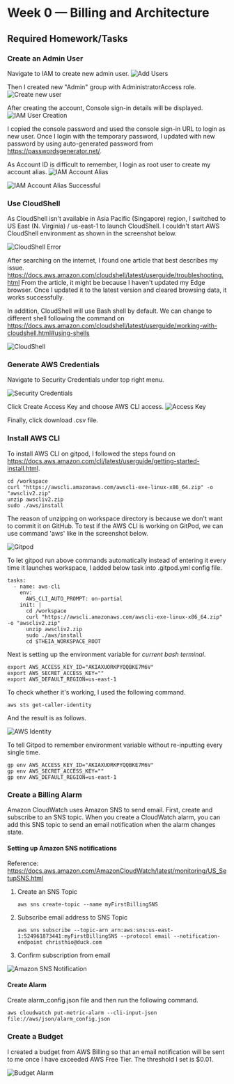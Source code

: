 # Week 0 — Billing and Architecture

## Required Homework/Tasks

### Create an Admin User
Navigate to IAM to create new admin user. 
![Add Users](assets/iam-add-users.png)

Then I created new "Admin" group with AdministratorAccess role.
![Create new user](assets/iam-add-user-to-group.png)

After creating the account, Console sign-in details will be displayed.
![IAM User Creation](assets/iam-user-creation.png)

I copied the console password and used the console sign-in URL to login as new user.
Once I login with the temporary password, I updated with new password by using auto-generated password from https://passwordsgenerator.net/.

As Account ID is difficult to remember, I login as root user to create my account alias.
![IAM Account Alias](assets/iam-account-alias.png)

![IAM Account Alias Successful](assets/iam-account-alias2.png)


### Use CloudShell
As CloudShell isn't available in Asia Pacific (Singapore) region, I switched to US East (N. Virginia) / us-east-1 to launch CloudShell.
I couldn't start AWS CloudShell environment as shown in the screenshot below.

![CloudShell Error](assets/aws-cloudshell-error.png)

After searching on the internet, I found one article that best describes my issue.
https://docs.aws.amazon.com/cloudshell/latest/userguide/troubleshooting.html
From the article, it might be because I haven't updated my Edge browser.
Once I updated it to the latest version and cleared browsing data, it works successfully.

In addition, CloudShell will use Bash shell by default. 
We can change to different shell following the command on https://docs.aws.amazon.com/cloudshell/latest/userguide/working-with-cloudshell.html#using-shells

![CloudShell](assets/aws-cloudshell.png)

### Generate AWS Credentials
Navigate to Security Credentials under top right menu.

![Security Credentials](assets/security-credentials.png)

Click Create Access Key and choose AWS CLI access.
![Access Key](assets/access-key.png)

Finally, click download .csv file.

### Install AWS CLI
To install AWS CLI on gitpod, I followed the steps found on https://docs.aws.amazon.com/cli/latest/userguide/getting-started-install.html.
```
cd /workspace
curl "https://awscli.amazonaws.com/awscli-exe-linux-x86_64.zip" -o "awscliv2.zip"
unzip awscliv2.zip
sudo ./aws/install
```

The reason of unzipping on workspace directory is because we don't want to commit it on GitHub.
To test if the AWS CLI is working on GitPod, we can use command 'aws' like in the screenshot below.

![Gitpod](assets/gitpod-aws-cli.png)

To let gitpod run above commands automatically instead of entering it every time it launches workspace, I added below task into .gitpod.yml config file.
```
tasks:
  - name: aws-cli
    env:
      AWS_CLI_AUTO_PROMPT: on-partial
    init: |
      cd /workspace
      curl "https://awscli.amazonaws.com/awscli-exe-linux-x86_64.zip" -o "awscliv2.zip"
      unzip awscliv2.zip
      sudo ./aws/install
      cd $THEIA_WORKSPACE_ROOT
```

Next is setting up the environment variable for *current bash terminal*.
```
export AWS_ACCESS_KEY_ID="AKIAXUORKPYQQBKE7M6V"
export AWS_SECRET_ACCESS_KEY=""
export AWS_DEFAULT_REGION=us-east-1
```
To check whether it's working, I used the following command.
```
aws sts get-caller-identity
```
And the result is as follows.

![AWS Identity](assets/gitpod-aws-identity.png)

To tell Gitpod to remember environment variable without re-inputting every single time.
```
gp env AWS_ACCESS_KEY_ID="AKIAXUORKPYQQBKE7M6V"
gp env AWS_SECRET_ACCESS_KEY=""
gp env AWS_DEFAULT_REGION=us-east-1
```

### Create a Billing Alarm

Amazon CloudWatch uses Amazon SNS to send email. First, create and subscribe to an SNS topic. When you create a CloudWatch alarm, you can add this SNS topic to send an email notification when the alarm changes state.

#### Setting up Amazon SNS notifications
Reference: https://docs.aws.amazon.com/AmazonCloudWatch/latest/monitoring/US_SetupSNS.html

1. Create an SNS Topic
   ```
   aws sns create-topic --name myFirstBillingSNS
   ```
2. Subscribe email address to SNS Topic
   ```
   aws sns subscribe --topic-arn arn:aws:sns:us-east-1:524961873441:myFirstBillingSNS --protocol email --notification-endpoint christhio@duck.com
   ```
3. Confirm subscription from email

![Amazon SNS Notification](assets/aws-sns.png)

#### Create Alarm
Create alarm_config.json file and then run the following command.
```
aws cloudwatch put-metric-alarm --cli-input-json file://aws/json/alarm_config.json
```

### Create a Budget
I created a budget from AWS Billing so that an email notification will be sent to me once I have exceeded AWS Free Tier.
The threshold I set is $0.01.

![Budget Alarm](assets/Budget-alarm.png)
